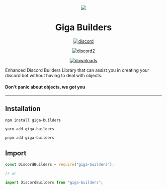 ﻿<div align="center">

<img src="https://i.kym-cdn.com/entries/icons/original/000/026/152/gigachad.jpg" href="www.google.com/search?q=Ernest+Khalimov"></img>

# Giga Builders
<a href="https://discord.gg/HhXVgT62VB">

![discord](https://img.shields.io/discord/893859514548371546?color=%237289da&label=Discord%20Server&logo=discord&logoColor=%237289da&style=for-the-badge)
</a>
<a href="https://discord.gg/HhXVgT62VB">

![discord2](https://img.shields.io/discord/804432734066835556?color=%237289da&label=Discord%20Server%202&logo=discord&logoColor=%237289da&style=for-the-badge)
</a>
<a href="www.npmjs.com/package/giga-builders">

![downloads](https://img.shields.io/npm/dt/giga-builders?color=red&logo=npm&style=for-the-badge)
</a>
 </div>



Enhanced Discord Builders Library that can assist you in creating your discord bot without having to deal with objects.
#### Don't panic about objects, we got you

---
<div style="margin-top: 30px">


## Installation 
```fix
npm install giga-builders

yarn add giga-builders

pnpm add giga-builders
```
</div>

<div style="margin-top: 30px">

## Import
```js
const DiscordBuilders = require("giga-builders");

// or

import DiscordBuilders from "giga-builders"; 
```
</div>
